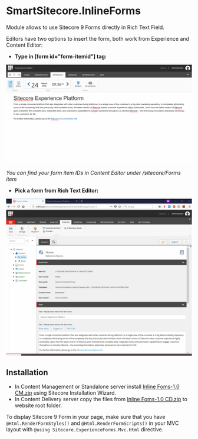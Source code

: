 # SmartSitecore.InlineForms

Module allows to use Sitecore 9 Forms directly in Rich Text Field.

Editors have two options to insert the form, both work from Experience and Content Editor:

* **Type in [form id="form-itemid"] tag:**

![Sitecore Inline Forms Experience Editor](documentation/Sitecore-Inline-Forms-Experience-Editor.gif)

*You can find your form item IDs in Content Editor under /sitecore/Forms item*

* **Pick a form from Rich Text Editor:**

![Sitecore Inline Forms Rich Text Editor](documentation/Sitecore-Inline-Forms-Rich-Text-Editor.gif)

## Installation

* In Content Management or Standalone server install [Inline Foms-1.0 CM.zip](sc.package) using Sitecore Installation Wizard.
* In Content Delivery server copy the files from [Inline Foms-1.0 CD.zip](sc.package) to website root folder.

To display Sitecore 9 Form in your page, make sure that you have `@Html.RenderFormStyles()` and `@Html.RenderFormScripts()` in your MVC layout with `@using Sitecore.ExperienceForms.Mvc.Html` directive.

